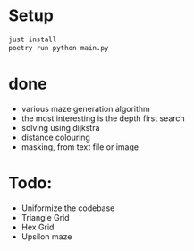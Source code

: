 # Setup

```bash
just install
poetry run python main.py
```

# done

 - various maze generation algorithm
  - the most interesting is the depth first search
 - solving using dijkstra
 - distance colouring
 - masking, from text file or image

# Todo:

 - Uniformize the codebase 
 - Triangle Grid
 - Hex Grid
 - Upsilon maze